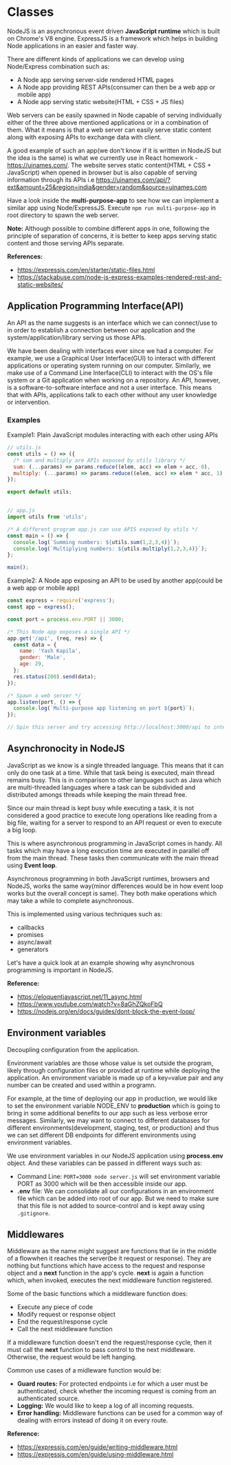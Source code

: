 # Classes

NodeJS is an asynchronous event driven **JavaScript runtime** which is built on Chrome's V8 engine. ExpressJS is a framework which helps in building Node applications in an easier and faster way.

There are different kinds of applications we can develop using Node/Express combination such as:

- A Node app serving server-side rendered HTML pages
- A Node app providing REST APIs(consumer can then be a web app or mobile app)
- A Node app serving static website(HTML + CSS + JS files)

Web servers can be easily spawned in Node capable of serving individually either of the three above mentioned applications or in a combination of them. What it means is that a web server can easily serve static content along with exposing APIs to exchange data with client.

A good example of such an app(we don't know if it is written in NodeJS but the idea is the same) is what we currently use in React homework - https://uinames.com/. The website serves static content(HTML + CSS + JavaScript) when opened in browser but is also capable of serving information through its APIs i.e https://uinames.com/api/?ext&amount=25&region=india&gender=random&source=uinames.com

Have a look inside the **multi-purpose-app** to see how we can implement a similar app using Node/ExpressJS. Execute `npm run multi-purpose-app` in root directory to spawn the web server.

**Note:** Although possible to combine different apps in one, following the principle of separation of concerns, it is better to keep apps serving static content and those serving APIs separate.

**References:**

- https://expressjs.com/en/starter/static-files.html
- https://stackabuse.com/node-js-express-examples-rendered-rest-and-static-websites/

## Application Programming Interface(API)

An API as the name suggests is an interface which we can connect/use to in order to establish a connection between our application and the system/application/library serving us those APIs.

We have been dealing with interfaces ever since we had a computer. For example, we use a Graphical User Interface(GUI) to interact with different applications or operating system running on our computer. Similarly, we make use of a Command Line Interface(CLI) to interact with the OS's file system or a Git application when working on a repository. An API, however, is a software-to-software interface and not a user interface. This means that with APIs, applications talk to each other without any user knowledge or intervention.

### Examples

Example1: Plain JavaScript modules interacting with each other using APIs

```JavaScript
// utils.js
const utils = () => ({
  /* sum and multiply are APIs exposed by utils library */
  sum: (...params) => params.reduce((elem, acc) => elem + acc, 0),
  multiply: (...params) => params.reduce((elem, acc) => elem * acc, 1);
});

export default utils;


// app.js
import utils from 'utils';

/* A different program app.js can use APIS exposed by utils */
const main = () => {
  console.log(`Summing numbers: ${utils.sum(1,2,3,4)}`);
  console.log(`Multiplying numbers: ${utils.multiply(1,2,3,4)}`);
};

main();
```

Example2: A Node app exposing an API to be used by another app(could be a web app or mobile app)

```JavaScript
const express = require('express');
const app = express();

const port = process.env.PORT || 3000;

/* This Node app exposes a single API */
app.get('/api', (req, res) => {
  const data = {
    name: 'Yash Kapila',
    gender: 'Male',
    age: 29,
  };
  res.status(200).send(data);
});

/* Spawn a web server */
app.listen(port, () => {
  console.log(`Multi-purpose app listening on port ${port}`);
});

// Spin this server and try accessing http://localhost:3000/api to interact with this endpoint
```

## Asynchronocity in NodeJS

JavaScript as we know is a single threaded language. This means that it can only do one task at a time. While that task being is executed, main thread remains busy. This is in comparison to other languages such as Java which are multi-threaded languages where a task can be subdivided and distributed amongs threads while keeping the main thread free.

Since our main thread is kept busy while executing a task, it is not considered a good practice to execute long operations like reading from a big file, waiting for a server to respond to an API request or even to execute a big loop.

This is where asynchronous programming in JavaScript comes in handy. All tasks which may have a long execution time are executed in parallel off from the main thread. These tasks then communicate with the main thread using **Event loop**.

Asynchronous programming in both JavaScript runtimes, browsers and NodeJS, works the same way(minor differences would be in how event loop works but the overall concept is same). They both make operations which may take a while to complete asynchronous.

This is implemented using various techniques such as:

- callbacks
- promises
- async/await
- generators

Let's have a quick look at an example showing why asynchronous programming is important in NodeJS.

**Reference:**

- https://eloquentjavascript.net/11_async.html
- https://www.youtube.com/watch?v=8aGhZQkoFbQ
- https://nodejs.org/en/docs/guides/dont-block-the-event-loop/

## Environment variables

Decoupling configuration from the application.

Environment variables are those whose value is set outside the program, likely through configuration files or provided at runtime while deploying the application. An environment variable is made up of a key=value pair and any number can be created and used within a programn.

For example, at the time of deploying our app in production, we would like to set the environment variable NODE_ENV to __production__ which is going to bring in some additional benefits to our app such as less verbose error messages. Similarly, we may want to connect to different databases for different environments(development, staging, test, or production) and thus we can set different DB endpoints for different environments using environment variables.

We use environment variables in our NodeJS application using __process.env__ object. And these variables can be passed in different ways such as:

- Command Line: `PORT=3000 node server.js` will set environment variable PORT as 3000 which will be then accessible inside our app.
- **.env** file: We can consolidate all our configurations in an environment file which can be added into root of our app. But we need to make sure that this file is not added to source-control and is kept away using `.gitignore`.

## Middlewares

Middleware as the name might suggest are functions that lie in the middle of a flowwhen it reaches the server(be it request or response). They are nothing but functions which have access to the request and response object and a __next__ function in the app's cycle. __next__ is again a function which, when invoked, executes the next middleware function registered.

Some of the basic functions which a middleware function does:

- Execute any piece of code
- Modify request or response object
- End the request/response cycle
- Call the next middleware function

If a middleware function doesn't end the request/response cycle, then it must call the __next__ function to pass control to the next middleware. Otherwise, the request would be left hanging.

Common use cases of a midleware function would be:

- **Guard routes:** For protected endpoints i.e for which a user must be authenticated, check whether the incoming request is coming from an authenticated source.
- **Logging:** We would like to keep a log of all incoming requests.
- **Error handling:** Middleware functions can be used for a common way of dealing with errors instead of doing it on every route.

**Reference:**

- https://expressjs.com/en/guide/writing-middleware.html
- https://expressjs.com/en/guide/using-middleware.html
